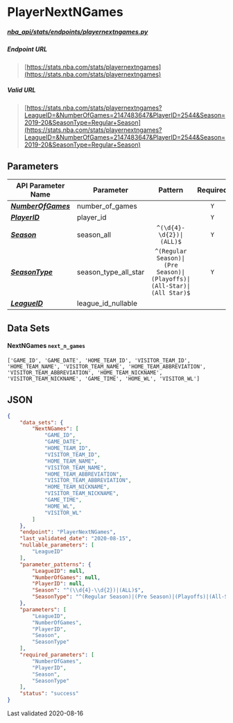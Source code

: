 # PlayerNextNGames
##### [nba_api/stats/endpoints/playernextngames.py](https://github.com/swar/nba_api/blob/master/nba_api/stats/endpoints/playernextngames.py)

##### Endpoint URL
>[https://stats.nba.com/stats/playernextngames](https://stats.nba.com/stats/playernextngames)

##### Valid URL
>[https://stats.nba.com/stats/playernextngames?LeagueID=&NumberOfGames=2147483647&PlayerID=2544&Season=2019-20&SeasonType=Regular+Season](https://stats.nba.com/stats/playernextngames?LeagueID=&NumberOfGames=2147483647&PlayerID=2544&Season=2019-20&SeasonType=Regular+Season)

## Parameters
API Parameter Name | Parameter | Pattern | Required | Nullable
------------ | ------------ | :-----------: | :---: | :---:
[_**NumberOfGames**_](https://github.com/swar/nba_api/blob/master/docs/nba_api/stats/library/parameters.md#NumberOfGames) | number_of_games |  | `Y` |  | 
[_**PlayerID**_](https://github.com/swar/nba_api/blob/master/docs/nba_api/stats/library/parameters.md#PlayerID) | player_id |  | `Y` |  | 
[_**Season**_](https://github.com/swar/nba_api/blob/master/docs/nba_api/stats/library/parameters.md#Season) | season_all | `^(\d{4}-\d{2})\|(ALL)$` | `Y` |  | 
[_**SeasonType**_](https://github.com/swar/nba_api/blob/master/docs/nba_api/stats/library/parameters.md#SeasonType) | season_type_all_star | `^(Regular Season)\|(Pre Season)\|(Playoffs)\|(All-Star)\|(All Star)$` | `Y` |  | 
[_**LeagueID**_](https://github.com/swar/nba_api/blob/master/docs/nba_api/stats/library/parameters.md#LeagueID) | league_id_nullable |  |  | `Y` | 

## Data Sets
#### NextNGames `next_n_games`
```text
['GAME_ID', 'GAME_DATE', 'HOME_TEAM_ID', 'VISITOR_TEAM_ID', 'HOME_TEAM_NAME', 'VISITOR_TEAM_NAME', 'HOME_TEAM_ABBREVIATION', 'VISITOR_TEAM_ABBREVIATION', 'HOME_TEAM_NICKNAME', 'VISITOR_TEAM_NICKNAME', 'GAME_TIME', 'HOME_WL', 'VISITOR_WL']
```


## JSON
```json
{
    "data_sets": {
        "NextNGames": [
            "GAME_ID",
            "GAME_DATE",
            "HOME_TEAM_ID",
            "VISITOR_TEAM_ID",
            "HOME_TEAM_NAME",
            "VISITOR_TEAM_NAME",
            "HOME_TEAM_ABBREVIATION",
            "VISITOR_TEAM_ABBREVIATION",
            "HOME_TEAM_NICKNAME",
            "VISITOR_TEAM_NICKNAME",
            "GAME_TIME",
            "HOME_WL",
            "VISITOR_WL"
        ]
    },
    "endpoint": "PlayerNextNGames",
    "last_validated_date": "2020-08-15",
    "nullable_parameters": [
        "LeagueID"
    ],
    "parameter_patterns": {
        "LeagueID": null,
        "NumberOfGames": null,
        "PlayerID": null,
        "Season": "^(\\d{4}-\\d{2})|(ALL)$",
        "SeasonType": "^(Regular Season)|(Pre Season)|(Playoffs)|(All-Star)|(All Star)$"
    },
    "parameters": [
        "LeagueID",
        "NumberOfGames",
        "PlayerID",
        "Season",
        "SeasonType"
    ],
    "required_parameters": [
        "NumberOfGames",
        "PlayerID",
        "Season",
        "SeasonType"
    ],
    "status": "success"
}
```

Last validated 2020-08-16
